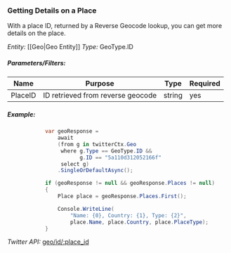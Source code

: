 ### Getting Details on a Place

With a place ID, returned by a Reverse Geocode lookup, you can get more details on the place.

*Entity:* [[Geo|Geo Entity]]
*Type:* GeoType.ID

##### Parameters/Filters:

| Name | Purpose | Type | Required |
|------|---------|------|----------|
| PlaceID | ID retrieved from reverse geocode | string | yes |

##### Example:

```c#
            var geoResponse =
                await
                (from g in twitterCtx.Geo
                 where g.Type == GeoType.ID &&
                       g.ID == "5a110d312052166f"
                 select g)
                .SingleOrDefaultAsync();

            if (geoResponse != null && geoResponse.Places != null)
            {
                Place place = geoResponse.Places.First();

                Console.WriteLine(
                    "Name: {0}, Country: {1}, Type: {2}",
                    place.Name, place.Country, place.PlaceType);
            }
```

*Twitter API:* [geo/id/:place_id ](https://developer.twitter.com/en/docs/geo/place-information/api-reference/get-geo-id-place_id)
